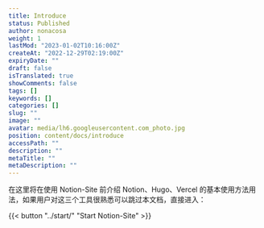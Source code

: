 ```yaml
---
title: Introduce
status: Published
author: nonacosa
weight: 1
lastMod: "2023-01-02T10:16:00Z"
createAt: "2022-12-29T02:19:00Z"
expiryDate: ""
draft: false
isTranslated: true
showComments: false
tags: []
keywords: []
categories: []
slug: ""
image: ""
avatar: media/lh6.googleusercontent.com_photo.jpg
position: content/docs/introduce
accessPath: ""
description: ""
metaTitle: ""
metaDescription: ""
---
```

在这里将在使用 Notion-Site 前介绍 Notion、Hugo、Vercel 的基本使用方法用法，如果用户对这三个工具很熟悉可以跳过本文档，直接进入：

{{< button "../start/" "Start Notion-Site" >}}

<!--more-->

